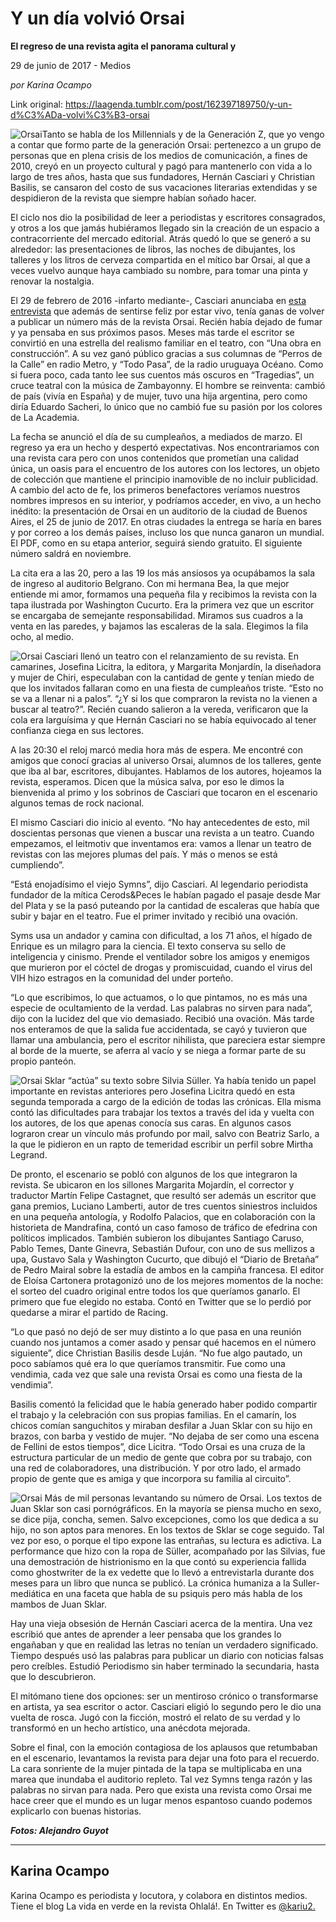 # Y un día volvió Orsai

**El regreso de una revista agita el panorama cultural y**

29 de junio de 2017 - Medios

_por Karina Ocampo_

Link original: https://laagenda.tumblr.com/post/162397189750/y-un-d%C3%ADa-volvi%C3%B3-orsai

![Orsai](https://64.media.tumblr.com/5a3d77fdd65edc27c47b94b3adb4ecab/tumblr_inline_pk0l7duwFm1t6q87u_500.jpg)Tanto se habla de los Millennials y de la Generación Z, que yo vengo a contar que formo parte de la generación Orsai: pertenezco a un grupo de personas que en plena crisis de los medios de comunicación, a fines de 2010, creyó en un proyecto cultural y pagó para mantenerlo con vida a lo largo de tres años, hasta que sus fundadores, Hernán Casciari y Christian Basilis, se cansaron del costo de sus vacaciones literarias extendidas y se despidieron de la revista que siempre habían soñado hacer. 

El ciclo nos dio la posibilidad de leer a periodistas y escritores consagrados, y otros a los que jamás hubiéramos llegado sin la creación de un espacio a contracorriente del mercado editorial. Atrás quedó lo que se generó a su alrededor: las presentaciones de libros, las noches de dibujantes, los talleres y los litros de cerveza compartida en el mítico bar Orsai, al que a veces vuelvo aunque haya cambiado su nombre, para tomar una pinta y renovar la nostalgia.

El 29 de febrero de 2016 -infarto mediante-, Casciari anunciaba en [esta entrevista](http://laagenda.buenosaires.gob.ar/post/139808292095/m%C3%A1s-respeto-que-soy-card%C3%ADaco) que además de sentirse feliz por estar vivo, tenía ganas de volver a publicar un número más de la revista Orsai. Recién había dejado de fumar y ya pensaba en sus próximos pasos. Meses más tarde el escritor se convirtió en una estrella del realismo familiar en el teatro, con “Una obra en construcción”. A su vez ganó público gracias a sus columnas de “Perros de la Calle” en radio Metro, y “Todo Pasa”, de la radio uruguaya Océano. Como si fuera poco, cada tanto lee sus cuentos más oscuros en “Tragedias”, un cruce teatral con la música de Zambayonny. El hombre se reinventa: cambió de país (vivía en España) y de mujer, tuvo una hija argentina, pero como diría Eduardo Sacheri, lo único que no cambió fue su pasión por los colores de La Academia.

La fecha se anunció el día de su cumpleaños, a mediados de marzo. El regreso ya era un hecho y despertó expectativas. Nos encontrariamos con una revista cara pero con unos contenidos que prometían una calidad única, un oasis para el encuentro de los autores con los lectores, un objeto de colección que mantiene el principio inamovible de no incluir publicidad. A cambio del acto de fe, los primeros benefactores veríamos nuestros nombres impresos en su interior, y podríamos acceder, en vivo, a un hecho inédito: la presentación de Orsai en un auditorio de la ciudad de Buenos Aires, el 25 de junio de 2017.  En otras ciudades la entrega se haría en bares y por correo a los demás países, incluso los que nunca ganaron un mundial. El PDF, como en su etapa anterior, seguirá siendo gratuito. El siguiente número saldrá en noviembre. 

La cita era a las 20, pero a las 19 los más ansiosos ya ocupábamos la sala de ingreso al auditorio Belgrano. Con mi hermana Bea, la que mejor entiende mi amor, formamos una pequeña fila y recibimos la revista con la tapa ilustrada por Washington Cucurto. Era la primera vez que un escritor se encargaba de semejante responsabilidad. Miramos sus cuadros a la venta en las paredes, y bajamos las escaleras de la sala. Elegimos la fila ocho, al medio.  


![Orsai](https://64.media.tumblr.com/5a3d77fdd65edc27c47b94b3adb4ecab/tumblr_inline_pk0l7duwFm1t6q87u_500.jpg) Casciari llenó un teatro con el relanzamiento de su revista. En camarines, Josefina Licitra, la editora, y Margarita Monjardín, la diseñadora y mujer de Chiri, especulaban con la cantidad de gente y tenían miedo de que los invitados fallaran como en una fiesta de cumpleaños triste. “Esto no se va a llenar ni a palos”. “¿Y si los que compraron la revista no la vienen a buscar al teatro?”. Recién cuando salieron a la vereda, verificaron que la cola era larguísima y que Hernán Casciari no se había equivocado al tener confianza ciega en sus lectores.

A las 20:30 el reloj marcó media hora más de espera. Me encontré con amigos que conocí gracias al universo Orsai, alumnos de los talleres, gente que iba al bar, escritores, dibujantes. Hablamos de los autores, hojeamos la revista, esperamos. Dicen que la música salva, por eso le dimos la bienvenida al primo y los sobrinos de Casciari que tocaron en el escenario algunos temas de rock nacional.  


El mismo Casciari dio inicio al evento. “No hay antecedentes de esto, mil doscientas personas que vienen a buscar una revista a un teatro. Cuando empezamos, el leitmotiv que inventamos era: vamos a llenar un teatro de revistas con las mejores plumas del país. Y más o menos se está cumpliendo”. 

“Está enojadísimo el viejo Symns”, dijo Casciari. Al legendario periodista fundador de la mítica Cerods&Peces le habían pagado el pasaje desde Mar del Plata y se la pasó puteando por la cantidad de escaleras que había que subir y bajar en el teatro. Fue el primer invitado y recibió una ovación.   


Syms usa un andador y camina con dificultad, a los 71 años, el hígado de Enrique es un milagro para la ciencia. El texto conserva su sello de inteligencia y cinismo. Prende el ventilador sobre los amigos y enemigos que murieron por el cóctel de drogas y promiscuidad, cuando el virus del VIH hizo estragos en la comunidad del under porteño. 

“Lo que escribimos, lo que actuamos, o lo que pintamos, no es más una especie de ocultamiento de la verdad. Las palabras no sirven para nada”, dijo con la lucidez del que vio demasiado. Recibió una ovación. Más tarde nos enteramos de que la salida fue accidentada, se cayó y tuvieron que llamar una ambulancia, pero el escritor nihilista, que pareciera estar siempre al borde de la muerte, se aferra al vacío y se niega a formar parte de su propio panteón.

![Orsai](https://64.media.tumblr.com/63121f47c2a183814d039fcd7872f939/tumblr_inline_pk0l7eqD9C1t6q87u_500.jpg) Sklar “actúa” su texto sobre Silvia Süller. Ya había tenido un papel importante en revistas anteriores pero Josefina Licitra quedó en esta segunda temporada a cargo de la edición de todas las crónicas. Ella misma contó las dificultades para trabajar los textos a través del ida y vuelta con los autores, de los que apenas conocía sus caras. En algunos casos lograron crear un vínculo más profundo por mail, salvo con Beatriz Sarlo, a la que le pidieron en un rapto de temeridad escribir un perfil sobre Mirtha Legrand.

De pronto, el escenario se pobló con algunos de los que integraron la revista. Se ubicaron en los sillones Margarita Mojardín, el corrector y traductor Martín Felipe Castagnet, que resultó ser además un escritor que gana premios, Luciano Lamberti, autor de tres cuentos siniestros incluidos en una pequeña antología, y Rodolfo Palacios, que en colaboración con la historieta de Mandrafina, contó un caso famoso de tráfico de efedrina con políticos implicados. También subieron los dibujantes Santiago Caruso, Pablo Temes, Dante Ginevra, Sebastián Dufour, con uno de sus mellizos a upa, Gustavo Sala y Washington Cucurto, que dibujó el “Diario de Bretaña” de Pedro Mairal sobre la estadía de ambos en la campiña francesa. El editor de Eloísa Cartonera protagonizó uno de los mejores momentos de la noche: el sorteo del cuadro original entre todos los que queríamos ganarlo. El primero que fue elegido no estaba. Contó en Twitter que se lo perdió por quedarse a mirar el partido de Racing.  


“Lo que pasó no dejó de ser muy distinto a lo que pasa en una reunión cuando nos juntamos a comer asado y pensar qué hacemos en el número siguiente”, dice Christian Basilis desde Luján. “No fue algo pautado, un poco sabíamos qué era lo que queríamos transmitir. Fue como una vendimia, cada vez que sale una revista Orsai es como una fiesta de la vendimia”. 

Basilis comentó la felicidad que le había generado haber podido compartir el trabajo y la celebración con sus propias familias. En el camarín, los chicos comían sanguchitos y miraban desfilar a Juan Sklar con su hijo en brazos, con barba y vestido de mujer. “No dejaba de ser como una escena de Fellini de estos tiempos”, dice Licitra.  “Todo Orsai es una cruza de la estructura particular de un medio de gente que cobra por su trabajo, con una red de colaboradores, una distribución. Y por otro lado, el armado propio de gente que es amiga y que incorpora su familia al circuito”.

![Orsai](https://64.media.tumblr.com/54cf3d4c3ec9777bedc35a6bad77dd14/tumblr_inline_pk0l7epbWy1t6q87u_500.jpg) Más de mil personas levantando su número de Orsai. Los textos de Juan Sklar son casi pornógráficos. En la mayoría se piensa mucho en sexo, se dice pija, concha, semen. Salvo excepciones, como los que dedica a su hijo, no son aptos para menores. En los textos de Sklar se coge seguido. Tal vez por eso, o porque el tipo expone las entrañas, su lectura es adictiva. La performance que hizo con la ropa de Süller,  acompañado por las Silvias, fue una demostración de histrionismo en la que contó su experiencia fallida como ghostwriter de la ex vedette que lo llevó a entrevistarla durante dos meses para un libro que nunca se publicó. La crónica humaniza a la Suller-mediática en una faceta que habla de su psiquis pero más habla de los mambos de Juan Sklar.

Hay una vieja obsesión de Hernán Casciari acerca de la mentira. Una vez escribió que antes de aprender a leer pensaba que los grandes lo engañaban y que en realidad las letras no tenían un verdadero significado. Tiempo después usó las palabras para publicar un diario con noticias falsas pero creíbles. Estudió Periodismo sin haber terminado la secundaria, hasta que lo descubrieron.  


El mitómano tiene dos opciones: ser un mentiroso crónico o transformarse en artista, ya sea escritor o actor. Casciari eligió lo segundo pero le dio una vuelta de rosca. Jugó con la ficción, mostró el relato de su verdad y lo transformó en un hecho artístico, una anécdota mejorada. 

Sobre el final, con la emoción contagiosa de los aplausos que retumbaban en el escenario, levantamos la revista para dejar una foto para el recuerdo. La cara sonriente de la mujer pintada de la tapa se multiplicaba en una marea que inundaba el auditorio repleto. Tal vez Symns tenga razón y las palabras no sirvan para nada. Pero que exista una revista como Orsai me hace creer que el mundo es un lugar menos espantoso cuando podemos explicarlo con buenas historias. 

***Fotos: Alejandro Guyot*** 



---

 Karina Ocampo
--------------

Karina Ocampo es periodista y locutora, y colabora en distintos medios. Tiene el blog La vida en verde en la revista Ohlalá!. En Twitter es [@kariu2.](https://twitter.com/Kariu2?lang=es) 

